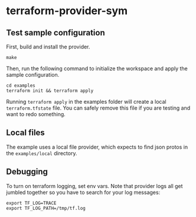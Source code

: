 # terraform-provider-sym

## Test sample configuration

First, build and install the provider.

```shell
make
```

Then, run the following command to initialize the workspace and apply the sample configuration.

```shell
cd examples
terraform init && terraform apply
```

Running `terraform apply` in the examples folder will create a local `terraform.tfstate` file. You can safely remove this file if you are testing and want to redo something.

## Local files

The example uses a local file provider, which expects to find json protos in the `examples/local` directory.

## Debugging

To turn on terraform logging, set env vars. Note that provider logs all get jumbled together so you have to search for your log messages:

```shell
export TF_LOG=TRACE
export TF_LOG_PATH=/tmp/tf.log
```


